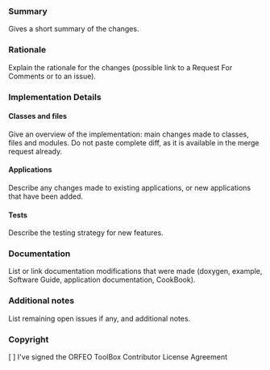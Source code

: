### Summary

Gives a short summary of the changes.

### Rationale

Explain the rationale for the changes (possible link to a Request For Comments or to an issue).

### Implementation Details

#### Classes and files

Give an overview of the implementation: main changes made to classes, files and modules. Do not paste complete diff, as it is available in the merge request already.

#### Applications

Describe any changes made to existing applications, or new applications that have been added.

#### Tests

Describe the testing strategy for new features.

### Documentation

List or link documentation modifications that were made (doxygen, example, Software Guide, application documentation, CookBook).

### Additional notes

List remaining open issues if any, and additional notes.

### Copyright

[ ] I've signed the ORFEO ToolBox Contributor License Agreement
